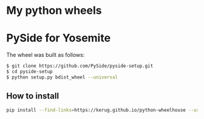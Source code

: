My python wheels
=============

# PySide for Yosemite

The wheel was built as follows:

```sh
$ git clone https://github.com/PySide/pyside-setup.git
$ cd pyside-setup
$ python setup.py bdist_wheel --universal
```

## How to install

```sh
pip install --find-links=https://kerug.github.io/python-wheelhouse --use-wheel --no-index --pre PySide
```
